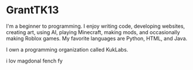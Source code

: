 # GrantTK13
I'm a beginner to programming.
I enjoy writing code, developing websites, creating art, using AI, playing Minecraft, making mods, and occasionally making Roblox games.
My favorite languages are Python, HTML, and Java.

I own a programming organization called KukLabs.

i lov magdonal fench fy
